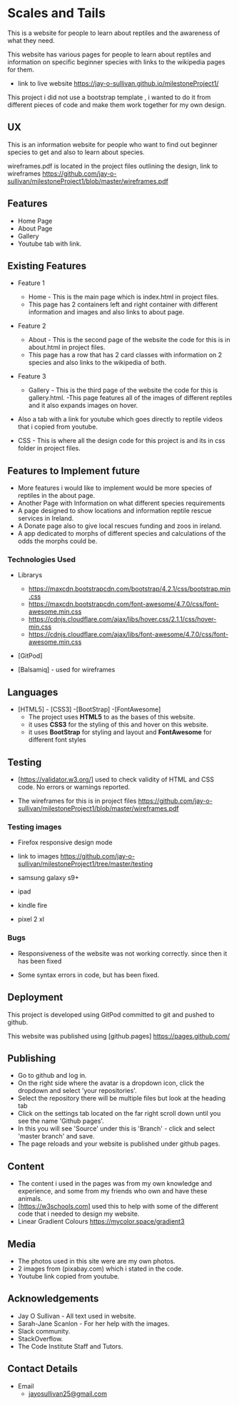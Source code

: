 # Scales and Tails


This is a website for people to learn about reptiles and the awareness of what they need.

This website has various pages for people to learn about reptiles and information on specific beginner species with links to the wikipedia pages for them.

- link to live website  https://jay-o-sullivan.github.io/milestoneProject1/
 

 This project i did not use a bootstrap template , i wanted to do it from different pieces of code and make them work together for my own design.
 
## UX
 
This is an information website for people who want to find out beginner species to get and also to learn about species.

wireframes.pdf is located in the project files outlining the design, link to wireframes https://github.com/jay-o-sullivan/milestoneProject1/blob/master/wireframes.pdf



## Features

- Home Page
- About Page
- Gallery
- Youtube tab with link.


## Existing Features

- Feature 1 
  - Home - This is the main page which is index.html in project files.
  - This page has 2 containers left and right container with different information and images and also links to about page.

- Feature 2 
  - About - This is the second page of the website the code for this is in about.html in project files.
  - This page has a row that has 2 card classes with information on 2 species and also links to the wikipedia of both.

- Feature 3 
   - Gallery - This is the third page of the website the code for this is gallery.html.
   -This page features all of the images of different reptiles and it also expands images on hover. 

- Also a tab with a link for youtube which goes directly to reptile videos that i copied from youtube.

- CSS - This is where all the design code for this project is and its in css folder in project files.


## Features to Implement future

- More features i would like to implement would be more species of reptiles in the about page.
- Another Page with Information on what different species requirements
- A page designed to show locations and information reptile rescue services in Ireland.
- A Donate page also to give local rescues funding and zoos in ireland.
- A app dedicated to morphs of different species and calculations of the odds the morphs could be.

### Technologies Used

- Librarys 
   - https://maxcdn.bootstrapcdn.com/bootstrap/4.2.1/css/bootstrap.min.css
   - https://maxcdn.bootstrapcdn.com/font-awesome/4.7.0/css/font-awesome.min.css
   - https://cdnjs.cloudflare.com/ajax/libs/hover.css/2.1.1/css/hover-min.css  
   - https://cdnjs.cloudflare.com/ajax/libs/font-awesome/4.7.0/css/font-awesome.min.css
   
  
  
- [GitPod] 
- [Balsamiq] - used for wireframes 
  
  
  
 ## Languages 
 
  - [HTML5] - [CSS3]  -[BootStrap]  -[FontAwesome]
       - The project uses **HTML5** to as the bases of this website.
       - it uses **CSS3** for the styling of this and hover on this website.
       - it uses **BootStrap** for styling and layout and **FontAwesome** for different font styles





## Testing

- [https://validator.w3.org/]  used to check validity of HTML and CSS code. No errors or warnings reported.

- The wireframes for this is in project files  https://github.com/jay-o-sullivan/milestoneProject1/blob/master/wireframes.pdf

### Testing images

- Firefox responsive design mode

- link to images https://github.com/jay-o-sullivan/milestoneProject1/tree/master/testing
 - samsung galaxy s9+
 - ipad
 - kindle fire
 - pixel 2 xl 
 
### Bugs 

- Responsiveness of the website was not working correctly. since then it has been fixed

- Some syntax errors in code, but has been fixed.



## Deployment

This project is developed using GitPod committed to git and pushed to github.

This website was published using [github.pages] https://pages.github.com/



## Publishing

- Go to github and log in.
- On the right side where the avatar is a dropdown icon, click the dropdown and select 'your repositories'.
- Select the repository there will be multiple files but look at the heading tab
- Click on the settings tab located on the far right scroll down until you see the name 'Github pages'.
- In this you will see 'Source' under this is 'Branch' - click and select 'master branch' and save.
- The page reloads and your website is published under github pages.




## Content

- The content i used in the pages was from my own knowledge and experience, and some from my friends who own and have these animals.
- [https://w3schools.com] used this to help with some of the different code that i needed to design my website.
- Linear Gradient Colours https://mycolor.space/gradient3





## Media

- The photos used in this site were are my own photos. 
- 2 images from (pixabay.com) which i stated in the code.
- Youtube link copied from youtube. 




## Acknowledgements

- Jay O Sullivan - All text used in website.
- Sarah-Jane Scanlon - For her help with the images.
- Slack community.
- StackOverflow.
- The Code Institute Staff and Tutors.




## Contact Details

- Email 
  - jayosullivan25@gmail.com
